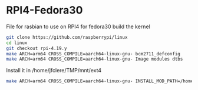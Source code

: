 # RPI4-Fedora30
File for rasbian to use on RPI4 for fedora30
build the kernel
```bash
git clone https://github.com/raspberrypi/linux
cd linux
git checkout rpi-4.19.y
make ARCH=arm64 CROSS_COMPILE=aarch64-linux-gnu- bcm2711_defconfig
make ARCH=arm64 CROSS_COMPILE=aarch64-linux-gnu- Image modules dtbs
```
Install it in /home/jfclere/TMP/mnt/ext4
```bash
make ARCH=arm64 CROSS_COMPILE=aarch64-linux-gnu- INSTALL_MOD_PATH=/home/jfclere/TMP/mnt/ext4 INSTALL_PATH=/home/jfclere/TMP/mnt/ext4 install modules_install
```
